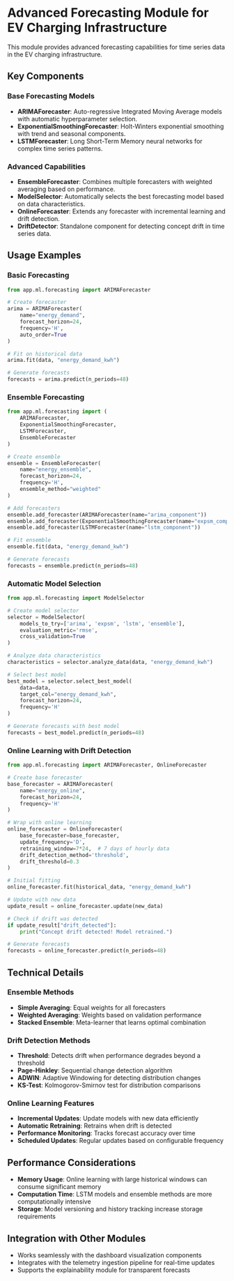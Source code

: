 # Advanced Forecasting Module for EV Charging Infrastructure

This module provides advanced forecasting capabilities for time series data in the EV charging infrastructure.

## Key Components

### Base Forecasting Models

- **ARIMAForecaster**: Auto-regressive Integrated Moving Average models with automatic hyperparameter selection.
- **ExponentialSmoothingForecaster**: Holt-Winters exponential smoothing with trend and seasonal components.
- **LSTMForecaster**: Long Short-Term Memory neural networks for complex time series patterns.

### Advanced Capabilities

- **EnsembleForecaster**: Combines multiple forecasters with weighted averaging based on performance.
- **ModelSelector**: Automatically selects the best forecasting model based on data characteristics.
- **OnlineForecaster**: Extends any forecaster with incremental learning and drift detection.
- **DriftDetector**: Standalone component for detecting concept drift in time series data.

## Usage Examples

### Basic Forecasting

```python
from app.ml.forecasting import ARIMAForecaster

# Create forecaster
arima = ARIMAForecaster(
    name="energy_demand",
    forecast_horizon=24,
    frequency='H',
    auto_order=True
)

# Fit on historical data
arima.fit(data, "energy_demand_kwh")

# Generate forecasts
forecasts = arima.predict(n_periods=48)
```

### Ensemble Forecasting

```python
from app.ml.forecasting import (
    ARIMAForecaster,
    ExponentialSmoothingForecaster,
    LSTMForecaster,
    EnsembleForecaster
)

# Create ensemble
ensemble = EnsembleForecaster(
    name="energy_ensemble",
    forecast_horizon=24,
    frequency='H',
    ensemble_method="weighted"
)

# Add forecasters
ensemble.add_forecaster(ARIMAForecaster(name="arima_component"))
ensemble.add_forecaster(ExponentialSmoothingForecaster(name="expsm_component"))
ensemble.add_forecaster(LSTMForecaster(name="lstm_component"))

# Fit ensemble
ensemble.fit(data, "energy_demand_kwh")

# Generate forecasts
forecasts = ensemble.predict(n_periods=48)
```

### Automatic Model Selection

```python
from app.ml.forecasting import ModelSelector

# Create model selector
selector = ModelSelector(
    models_to_try=['arima', 'expsm', 'lstm', 'ensemble'],
    evaluation_metric='rmse',
    cross_validation=True
)

# Analyze data characteristics
characteristics = selector.analyze_data(data, "energy_demand_kwh")

# Select best model
best_model = selector.select_best_model(
    data=data,
    target_col="energy_demand_kwh",
    forecast_horizon=24,
    frequency='H'
)

# Generate forecasts with best model
forecasts = best_model.predict(n_periods=48)
```

### Online Learning with Drift Detection

```python
from app.ml.forecasting import ARIMAForecaster, OnlineForecaster

# Create base forecaster
base_forecaster = ARIMAForecaster(
    name="energy_online",
    forecast_horizon=24,
    frequency='H'
)

# Wrap with online learning
online_forecaster = OnlineForecaster(
    base_forecaster=base_forecaster,
    update_frequency='D',
    retraining_window=7*24,  # 7 days of hourly data
    drift_detection_method='threshold',
    drift_threshold=0.3
)

# Initial fitting
online_forecaster.fit(historical_data, "energy_demand_kwh")

# Update with new data
update_result = online_forecaster.update(new_data)

# Check if drift was detected
if update_result["drift_detected"]:
    print("Concept drift detected! Model retrained.")

# Generate forecasts
forecasts = online_forecaster.predict(n_periods=48)
```

## Technical Details

### Ensemble Methods

- **Simple Averaging**: Equal weights for all forecasters
- **Weighted Averaging**: Weights based on validation performance
- **Stacked Ensemble**: Meta-learner that learns optimal combination

### Drift Detection Methods

- **Threshold**: Detects drift when performance degrades beyond a threshold
- **Page-Hinkley**: Sequential change detection algorithm
- **ADWIN**: Adaptive Windowing for detecting distribution changes
- **KS-Test**: Kolmogorov-Smirnov test for distribution comparisons

### Online Learning Features

- **Incremental Updates**: Update models with new data efficiently
- **Automatic Retraining**: Retrains when drift is detected
- **Performance Monitoring**: Tracks forecast accuracy over time
- **Scheduled Updates**: Regular updates based on configurable frequency

## Performance Considerations

- **Memory Usage**: Online learning with large historical windows can consume significant memory
- **Computation Time**: LSTM models and ensemble methods are more computationally intensive
- **Storage**: Model versioning and history tracking increase storage requirements

## Integration with Other Modules

- Works seamlessly with the dashboard visualization components
- Integrates with the telemetry ingestion pipeline for real-time updates
- Supports the explainability module for transparent forecasts 